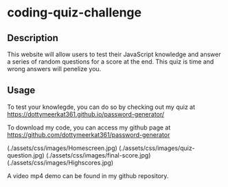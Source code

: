 # coding-quiz-challenge

## Description

This website will allow users to test their JavaScript knowledge and answer a series of random questions for a score at the end. This quiz is time and wrong answers will penelize you.

## Usage

To test your knowlegde, you can do so by checking out my quiz at https://dottymeerkat361.github.io/password-generator/

To download my code, you can access my github page at https://github.com/dottymeerkat361/password-generator

(./assets/css/images/Homescreen.jpg)
(./assets/css/images/quiz-question.jpg)
(./assets/css/images/final-score.jpg)
(./assets/css/images/Highscores.jpg)

A video mp4 demo can be found in my github repository.
